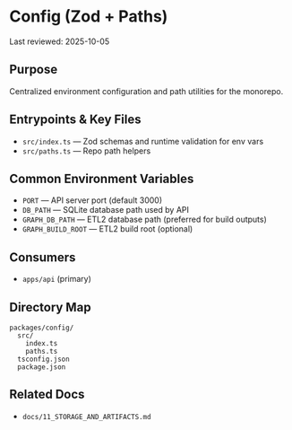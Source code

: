 # Config (Zod + Paths)

Last reviewed: 2025-10-05

## Purpose

Centralized environment configuration and path utilities for the monorepo.

## Entrypoints & Key Files

- `src/index.ts` — Zod schemas and runtime validation for env vars
- `src/paths.ts` — Repo path helpers

## Common Environment Variables

- `PORT` — API server port (default 3000)
- `DB_PATH` — SQLite database path used by API
- `GRAPH_DB_PATH` — ETL2 database path (preferred for build outputs)
- `GRAPH_BUILD_ROOT` — ETL2 build root (optional)

## Consumers

- `apps/api` (primary)

## Directory Map

```
packages/config/
  src/
    index.ts
    paths.ts
  tsconfig.json
  package.json
```

## Related Docs

- `docs/11_STORAGE_AND_ARTIFACTS.md`
